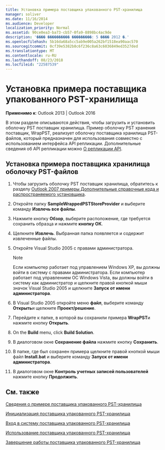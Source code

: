 ```yaml
---
title: Установка примера поставщика упакованного PST-хранилища
manager: soliver
ms.date: 11/16/2014
ms.audience: Developer
localization_priority: Normal
ms.assetid: 90ce0ea3-ba73-cb57-0fa9-8898bc4ac9de
description: '���� ���������� ���������: 5 ���� 2012 �.'
ms.openlocfilehash: 5b16da68a5cc5ab9e005a262bf1518ea90aac570
ms.sourcegitcommit: 0cf39e5382b8c6f236c8a63c6036849ed3527ded
ms.translationtype: MT
ms.contentlocale: ru-RU
ms.lasthandoff: 08/23/2018
ms.locfileid: "22587539"
---
```

# <a name="installing-the-sample-wrapped-pst-store-provider"></a>Установка примера поставщика упакованного PST-хранилища

  
  
**Применимо к**: Outlook 2013 | Outlook 2016 
  
В этом разделе описываются действия, чтобы загрузить и установить оболочку PST поставщик хранилища. Пример оболочку PST хранения поставщик, WrapPST, реализует оболочку поставщика хранилища PST-файлов, который предназначен для использования совместно с использованием интерфейса API репликации. Дополнительные сведения об API репликации можно [О репликации API](about-the-replication-api.md).
  
## <a name="install-the-sample-wrapped-pst-store-provider"></a>Установка примера поставщика хранилища оболочку PST-файлов

1. Чтобы загрузить оболочку PST поставщик хранилища, обратитесь к разделу [Outlook 2007 примеры Дополнительные справочные кода и распространяемого установщика](http://www.microsoft.com/en-us/download/details.aspx?id=24102).
    
2. Откройте папку **SampleWrappedPSTStoreProvider** и выберите команду **Извлечь все файлы**.
    
3. Нажмите кнопку **Обзор**, выберите расположение, где требуется сохранить образца и нажмите **кнопку ОК**.
    
4. Щелкните **Извлечь**. Выбранная папка появляется и содержит извлеченные файлы.
    
5. Откройте Visual Studio 2005 с правами администратора.
    
    > [!NOTE]
    > Если компьютер работает под управлением Windows XP, вы должны войти в систему с правами администратора. Если компьютер работает под управлением ОС Windows Vista, вы должны войти в систему как администратор и щелкните правой кнопкой мыши значок Visual Studio 2005 и щелкните **Запуск от имени администратора**. 
  
6. В Visual Studio 2005 откройте меню **файл**, выберите команду **Открыть**и щелкните **Проект/решение**.
    
7. Перейдите к папке, в которой вы сохранили примера **WrapPST**и нажмите кнопку **Открыть**.
    
8. On the **Build** menu, click **Build Solution**.
    
9. В диалоговом окне **Сохранение файла** нажмите кнопку **Сохранить**.
    
10. В папке, где был сохранен примера щелкните правой кнопкой мыши файл **Install.bat** и выберите команду **Запуск от имени администратора**.
    
11. В диалоговом окне **Контроль учетных записей пользователей** нажмите кнопку **Продолжить**.
    
## <a name="see-also"></a>См. также



[Сведения о примере поставщика упакованного PST-хранилища](about-the-sample-wrapped-pst-store-provider.md)
  
[Инициализация поставщика упакованного PST-хранилища](initializing-a-wrapped-pst-store-provider.md)
  
[Вход в систему поставщика упакованного PST-хранилища](logging-on-to-a-wrapped-pst-store-provider.md)
  
[Использование поставщика упакованного PST-хранилища](using-a-wrapped-pst-store-provider.md)
  
[Завершение работы поставщика упакованного PST-хранилища](shutting-down-a-wrapped-pst-store-provider.md)

